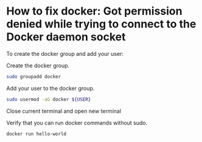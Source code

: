 # How to fix docker: Got permission denied while trying to connect to the Docker daemon socket

To create the docker group and add your user:

Create the docker group.
```bash
sudo groupadd docker
```

Add your user to the docker group.
```bash
sudo usermod -aG docker ${USER}
```

Close current terminal and open new terminal

Verify that you can run docker commands without sudo.
```bash
docker run hello-world
```
